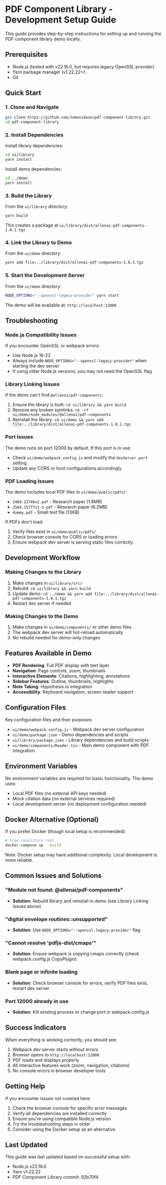 # PDF Component Library - Development Setup Guide

This guide provides step-by-step instructions for setting up and running the PDF component library demo locally.

## Prerequisites

- Node.js (tested with v22.16.0, but requires legacy OpenSSL provider)
- Yarn package manager (v1.22.22+)
- Git

## Quick Start

### 1. Clone and Navigate
```bash
git clone https://github.com/Jamoxidase/pdf-component-library.git
cd pdf-component-library
```

### 2. Install Dependencies

Install library dependencies:
```bash
cd ui/library
yarn install
```

Install demo dependencies:
```bash
cd ../demo
yarn install
```

### 3. Build the Library

From the `ui/library` directory:
```bash
yarn build
```

This creates a package at `ui/library/dist/allenai-pdf-components-1.0.1.tgz`

### 4. Link the Library to Demo

From the `ui/demo` directory:
```bash
yarn add file:../library/dist/allenai-pdf-components-1.0.1.tgz
```

### 5. Start the Development Server

From the `ui/demo` directory:
```bash
NODE_OPTIONS="--openssl-legacy-provider" yarn start
```

The demo will be available at: `http://localhost:12000`

## Troubleshooting

### Node.js Compatibility Issues

If you encounter OpenSSL or webpack errors:
- Use Node.js 16-22
- Always include `NODE_OPTIONS="--openssl-legacy-provider"` when starting the dev server
- If using older Node.js versions, you may not need the OpenSSL flag

### Library Linking Issues

If the demo can't find `@allenai/pdf-components`:
1. Ensure the library is built: `cd ui/library && yarn build`
2. Remove any broken symlinks: `rm -rf ui/demo/node_modules/@allenai/pdf-components`
3. Reinstall the library: `cd ui/demo && yarn add file:../library/dist/allenai-pdf-components-1.0.1.tgz`

### Port Issues

The demo runs on port 12000 by default. If this port is in use:
- Check `ui/demo/webpack.config.js` and modify the `devServer.port` setting
- Update any CORS or host configurations accordingly

### PDF Loading Issues

The demo includes local PDF files in `ui/demo/public/pdfs/`:
- `2409.13740v2.pdf` - Research paper (1.9MB)
- `2504.15777v1-3.pdf` - Research paper (6.2MB) 
- `dummy.pdf` - Small test file (13KB)

If PDFs don't load:
1. Verify files exist in `ui/demo/public/pdfs/`
2. Check browser console for CORS or loading errors
3. Ensure webpack dev server is serving static files correctly

## Development Workflow

### Making Changes to the Library

1. Make changes in `ui/library/src/`
2. Rebuild: `cd ui/library && yarn build`
3. Update demo: `cd ../demo && yarn add file:../library/dist/allenai-pdf-components-1.0.1.tgz`
4. Restart dev server if needed

### Making Changes to the Demo

1. Make changes in `ui/demo/components/` or other demo files
2. The webpack dev server will hot-reload automatically
3. No rebuild needed for demo-only changes

## Features Available in Demo

- **PDF Rendering**: Full PDF display with text layer
- **Navigation**: Page controls, zoom, thumbnails
- **Interactive Elements**: Citations, highlighting, annotations
- **Sidebar Features**: Outline, thumbnails, highlights
- **Note Taking**: Hypothesis.io integration
- **Accessibility**: Keyboard navigation, screen reader support

## Configuration Files

Key configuration files and their purposes:

- `ui/demo/webpack.config.js` - Webpack dev server configuration
- `ui/demo/package.json` - Demo dependencies and scripts
- `ui/library/package.json` - Library dependencies and build scripts
- `ui/demo/components/Reader.tsx` - Main demo component with PDF integration

## Environment Variables

No environment variables are required for basic functionality. The demo uses:
- Local PDF files (no external API keys needed)
- Mock citation data (no external services required)
- Local development server (no deployment configuration needed)

## Docker Alternative (Optional)

If you prefer Docker (though local setup is recommended):

```bash
# From repository root
docker-compose up --build
```

Note: Docker setup may have additional complexity. Local development is more reliable.

## Common Issues and Solutions

### "Module not found: @allenai/pdf-components"
- **Solution**: Rebuild library and reinstall in demo (see Library Linking Issues above)

### "digital envelope routines::unsupported"
- **Solution**: Use `NODE_OPTIONS="--openssl-legacy-provider"` flag

### "Cannot resolve 'pdfjs-dist/cmaps'"
- **Solution**: Ensure webpack is copying cmaps correctly (check webpack.config.js CopyPlugin)

### Blank page or infinite loading
- **Solution**: Check browser console for errors, verify PDF files exist, restart dev server

### Port 12000 already in use
- **Solution**: Kill existing process or change port in webpack.config.js

## Success Indicators

When everything is working correctly, you should see:
1. Webpack dev server starts without errors
2. Browser opens to `http://localhost:12000`
3. PDF loads and displays properly
4. All interactive features work (zoom, navigation, citations)
5. No console errors in browser developer tools

## Getting Help

If you encounter issues not covered here:
1. Check the browser console for specific error messages
2. Verify all dependencies are installed correctly
3. Ensure you're using compatible Node.js version
4. Try the troubleshooting steps in order
5. Consider using the Docker setup as an alternative

## Last Updated

This guide was last updated based on successful setup with:
- Node.js v22.16.0
- Yarn v1.22.22
- PDF Component Library commit: 92b70f4